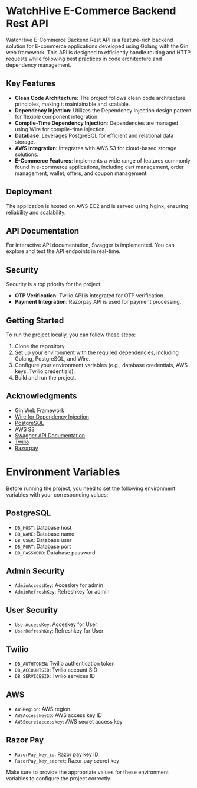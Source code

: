 # WatchHive E-Commerce Backend Rest API

WatchHive E-Commerce Backend Rest API is a feature-rich backend solution for E-commerce applications developed using Golang with the Gin web framework. This API is designed to efficiently handle routing and HTTP requests while following best practices in code architecture and dependency management.

## Key Features

- **Clean Code Architecture**: The project follows clean code architecture principles, making it maintainable and scalable.
- **Dependency Injection**: Utilizes the Dependency Injection design pattern for flexible component integration.
- **Compile-Time Dependency Injection**: Dependencies are managed using Wire for compile-time injection.
- **Database**: Leverages PostgreSQL for efficient and relational data storage.
- **AWS Integration**: Integrates with AWS S3 for cloud-based storage solutions.
- **E-Commerce Features**: Implements a wide range of features commonly found in e-commerce applications, including cart management,  order management, wallet, offers, and coupon management.

## Deployment

The application is hosted on AWS EC2 and is served using Nginx, ensuring reliability and scalability.

## API Documentation

For interactive API documentation, Swagger is implemented. You can explore and test the API endpoints in real-time.

## Security

Security is a top priority for the project:

- **OTP Verification**: Twilio API is integrated for OTP verification.
- **Payment Integration**: Razorpay API is used for payment processing.

## Getting Started

To run the project locally, you can follow these steps:

1. Clone the repository.
2. Set up your environment with the required dependencies, including Golang, PostgreSQL,  and Wire.
3. Configure your environment variables (e.g., database credentials, AWS keys, Twilio credentials).
4. Build and run the project.

## Acknowledgments

- [Gin Web Framework](https://github.com/gin-gonic/gin)
- [Wire for Dependency Injection](https://github.com/google/wire)
- [PostgreSQL](https://www.postgresql.org/)
- [AWS S3](https://aws.amazon.com/s3/)
- [Swagger API Documentation](https://swagger.io/)
- [Twilio](https://www.twilio.com/)
- [Razorpay](https://razorpay.com/)

# Environment Variables

Before running the project, you need to set the following environment variables with your corresponding values:

## PostgreSQL

- `DB_HOST`: Database host
- `DB_NAME`: Database name
- `DB_USER`: Database user
- `DB_PORT`: Database port
- `DB_PASSWORD`: Database password

## Admin Security

- `AdminAccessKey`: Acceskey for admin
- `AdminRefreshKey`: Refreshkey for admin

## User Security

- `UserAccessKey`: Acceskey for User
- `UserRefreshKey`: Refreshkey for User

## Twilio

- `DB_AUTHTOKEN`: Twilio authentication token
- `DB_ACCOUNTSID`: Twilio account SID
- `DB_SERVICESID`: Twilio services ID

## AWS

- `AWSRegion`: AWS region
- `AWSAccesskeyID`: AWS access key ID
- `AWSSecretaccesskey`: AWS secret access key

## Razor Pay

- `RazorPay_key_id`: Razor pay key ID
- `RazorPay_key_secret`: Razor pay secret key  

Make sure to provide the appropriate values for these environment variables to configure the project correctly.